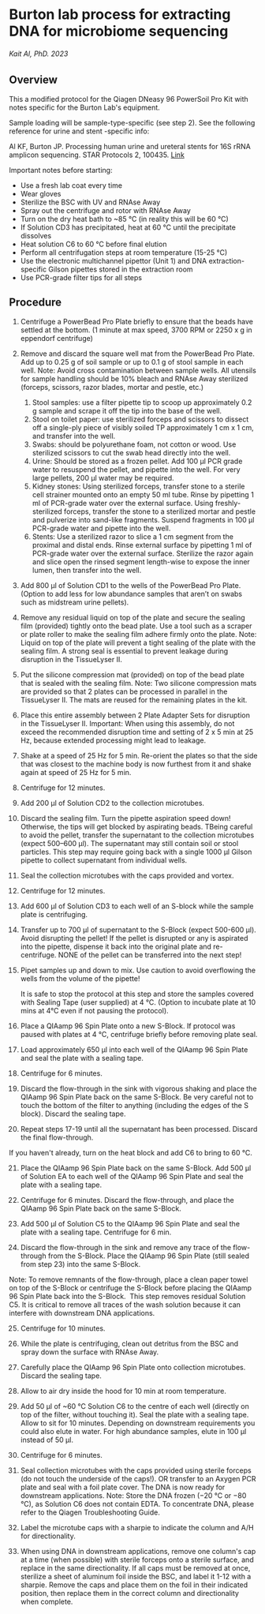 # Burton lab process for extracting DNA for microbiome sequencing
###### Kait Al, PhD. 2023


## Overview

This a modified protocol for the Qiagen DNeasy 96 PowerSoil Pro Kit with notes specific for the Burton Lab's equipment.

Sample loading will be sample-type-specific (see step 2). See the following reference for urine and stent -specific info:

Al KF, Burton JP. Processing human urine and ureteral stents for 16S rRNA amplicon sequencing. STAR Protocols 2, 100435. [Link](https://doi.org/10.1016/j.xpro.2021.100435)



Important notes before starting: 
* Use a fresh lab coat every time
* Wear gloves
* Sterilize the BSC with UV and RNAse Away
* Spray out the centrifuge and rotor with RNAse Away
* Turn on the dry heat bath to ~85 °C (in reality this will be 60 °C)
* If Solution CD3 has precipitated, heat at 60 °C until the precipitate dissolves
* Heat solution C6 to 60 °C before final elution
* Perform all centrifugation steps at room temperature (15-25 °C)
* Use the electronic multichannel pipettor (Unit 1) and DNA extraction-specific Gilson pipettes stored in the extraction room
* Use PCR-grade filter tips for all steps


## Procedure

1. Centrifuge a PowerBead Pro Plate briefly to ensure that the beads have settled at the bottom. (1 minute at max speed, 3700 RPM or 2250 x g in eppendorf centrifuge)

2. Remove and discard the square well mat from the PowerBead Pro Plate. Add up to 0.25 g of soil sample or up to 0.1 g of stool sample in each well. 
	Note: Avoid cross contamination between sample wells. All utensils for sample handling should be 10% bleach and RNAse Away sterilized (forceps, scissors, razor blades, mortar and pestle, etc.)
	1. Stool samples: use a filter pipette tip to scoop up approximately 0.2 g sample and scrape it off the tip into the base of the well.
	2. Stool on toilet paper: use sterilized forceps and scissors to dissect off a single-ply piece of visibly soiled TP approximately 1 cm x 1 cm, and transfer into the well.
	3. Swabs: should be polyurethane foam, not cotton or wood. Use sterilized scissors to cut the swab head directly into the well.
	4. Urine: Should be stored as a frozen pellet. Add 100 μl PCR grade water to resuspend the pellet, and pipette into the well. For very large pellets, 200 μl water may be required.
	5. Kidney stones: Using sterilized forceps, transfer stone to a sterile cell strainer mounted onto an empty 50 ml tube. Rinse by pipetting 1 ml of PCR-grade water over the external surface. Using freshly-sterilized forceps, transfer the stone to a sterilized mortar and pestle and pulverize into sand-like fragments. Suspend fragments in 100 μl PCR-grade water and pipette into the well.
	6. Stents: Use a sterilized razor to slice a 1 cm segment from the proximal and distal ends. Rinse external surface by pipetting 1 ml of PCR-grade water over the external surface. Sterilize the razor again and slice open the rinsed segment length-wise to expose the inner lumen, then transfer into the well.

3. Add 800 μl of Solution CD1 to the wells of the PowerBead Pro Plate. (Option to add less for low abundance samples that aren’t on swabs such as midstream urine pellets).

4. Remove any residual liquid on top of the plate and secure the sealing film (provided) tightly onto the bead plate. Use a tool such as a scraper or plate roller to make the sealing film adhere firmly onto the plate. 
Note: Liquid on top of the plate will prevent a tight sealing of the plate with the sealing film. A strong seal is essential to prevent leakage during disruption in the TissueLyser II.  

5. Put the silicone compression mat (provided) on top of the bead plate that is sealed with the sealing film. 
Note: Two silicone compression mats are provided so that 2 plates can be processed in parallel in the TissueLyser II. The mats are reused for the remaining plates in the kit.

6. Place this entire assembly between 2 Plate Adapter Sets for disruption in the TissueLyser II. 
Important: When using this assembly, do not exceed the recommended disruption time and setting of 2 x 5 min at 25 Hz, because extended processing might lead to leakage. 

7. Shake at a speed of 25 Hz for 5 min. Re-orient the plates so that the side that was closest to the machine body is now furthest from it and shake again at speed of 25 Hz for
5 min. 

8. Centrifuge for 12 minutes.

9. Add 200 μl of Solution CD2 to the collection microtubes. 

10. Discard the sealing film. Turn the pipette aspiration speed down! Otherwise, the tips will get blocked by aspirating beads. TBeing careful to avoid the pellet, transfer the supernatant to the collection microtubes (expect 500–600 μl). The supernatant may still contain soil or stool particles. This step may require going back with a single 1000 μl Gilson pipette to collect supernatant from individual wells. 

11. Seal the collection microtubes with the caps provided and vortex. 

12. Centrifuge for 12 minutes.

13. Add 600 μl of Solution CD3 to each well of an S-block while the sample plate is centrifuging.

14. Transfer up to 700 μl of supernatant to the S-Block (expect 500-600 μl). Avoid disrupting the pellet! If the pellet is disrupted or any is aspirated into the pipette, dispense it back into the original plate and re-centrifuge. NONE of the pellet can be transferred into the next step!

15. Pipet samples up and down to mix. Use caution to avoid overflowing the wells from the volume of the pipette! 

	It is safe to stop the protocol at this step and store the samples covered with 	Sealing Tape (user supplied) at 4 °C.  (Option to incubate plate at 10 mins at 4°C even if not pausing the protocol).
	
16. Place a QIAamp 96 Spin Plate onto a new S-Block. If protocol was paused with plates at 4 °C, centrifuge briefly before removing plate seal.

17. Load approximately 650 μl into each well of the QIAamp 96 Spin Plate and seal the plate with a sealing tape. 

18. Centrifuge for 6 minutes. 

19. Discard the flow-through in the sink with vigorous shaking and place the QIAamp 96 Spin Plate back on the same S-Block. Be very careful not to touch the bottom of the filter to anything (including the edges of the S block). Discard the sealing tape. 

20. Repeat steps 17-19 until all the supernatant has been processed. Discard the final flow-through. 

If you haven't already, turn on the heat block and add C6 to bring to 60 °C.

21. Place the QIAamp 96 Spin Plate back on the same S-Block. Add 500 μl of Solution EA to each well of the QIAamp 96 Spin Plate and seal the plate with a sealing tape.

22. Centrifuge for 6 minutes. Discard the flow-through, and place the QIAamp 96 Spin Plate back on the same S-Block.

23. Add 500 μl of Solution C5 to the QIAamp 96 Spin Plate and seal the plate with a sealing tape. Centrifuge for 6 min. 

24. Discard the flow-through in the sink and remove any trace of the flow-through from the S-Block. Place the QIAamp 96 Spin Plate (still sealed from step 23) into the same S-Block. 

Note: To remove remnants of the flow-through, place a clean paper towel on top of the S-Block or centrifuge the S-Block before placing the QIAamp 96 Spin Plate back into the S-Block.  This step removes residual Solution C5. It is critical to remove all traces of the wash solution because it can interfere with downstream DNA applications. 

25. Centrifuge for 10 minutes. 

26. While the plate is centrifuging, clean out detritus from the BSC and spray down the surface with RNAse Away. 

27. Carefully place the QIAamp 96 Spin Plate onto collection microtubes. Discard the sealing tape. 

28. Allow to air dry inside the hood for 10 min at room temperature.

29. Add 50 μl of ~60 °C Solution C6 to the centre of each well (directly on top of the filter, without touching it). Seal the plate with a sealing tape. Allow to sit for 10 minutes. Depending on downstream requirements you could also elute in water. For high abundance samples, elute in 100 μl instead of 50 μl.

30. Centrifuge for 6 minutes. 

31. Seal collection microtubes with the caps provided using sterile forceps (do not touch the underside of the caps!). OR transfer to an Axygen PCR plate and seal with a foil plate cover. The DNA is now ready for downstream applications. 
Note: Store the DNA frozen (−20 °C or −80 °C), as Solution C6 does not contain EDTA. To concentrate DNA, please refer to the Qiagen Troubleshooting Guide.

32. Label the microtube caps with a sharpie to indicate the column and A/H for directionality. 

33. When using DNA in downstream applications, remove one column's cap at a time (when possible) with sterile forceps onto a sterile surface, and replace in the same directionality. If all caps must be removed at once, sterilize a sheet of aluminum foil inside the BSC, and label it 1-12 with a sharpie. Remove the caps and place them on the foil in their indicated position, then replace them in the correct column and directionality when complete.  

